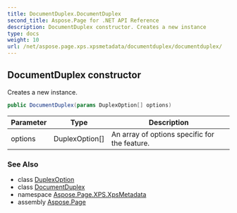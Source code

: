 ```yaml
---
title: DocumentDuplex.DocumentDuplex
second_title: Aspose.Page for .NET API Reference
description: DocumentDuplex constructor. Creates a new instance
type: docs
weight: 10
url: /net/aspose.page.xps.xpsmetadata/documentduplex/documentduplex/
---
```

## DocumentDuplex constructor

Creates a new instance.

```csharp
public DocumentDuplex(params DuplexOption[] options)
```

| Parameter | Type | Description |
| --- | --- | --- |
| options | DuplexOption[] | An array of options specific for the feature. |

### See Also

* class [DuplexOption](../../duplex.duplexoption/)
* class [DocumentDuplex](../)
* namespace [Aspose.Page.XPS.XpsMetadata](../../documentduplex/)
* assembly [Aspose.Page](../../../)


